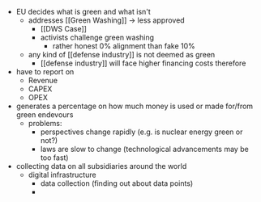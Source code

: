- EU decides what is green and what isn't
	- addresses [[Green Washing]] -> less approved
		- [[DWS Case]]
		- activists challenge green washing
			- rather honest 0% alignment than fake 10%
	- any kind of [[defense industry]] is not deemed as green
		- [[defense industry]] will face higher financing costs therefore 
- have to report on
	- Revenue
	- CAPEX
	- OPEX
- generates a percentage on how much money is used or made for/from green endevours
	- problems: 
		- perspectives change rapidly (e.g. is nuclear energy green or not?)
		- laws are slow to change (technological advancements may be too fast)
- collecting data on all subsidiaries around the world
	- digital infrastructure
		- data collection (finding out about data points)
		- 